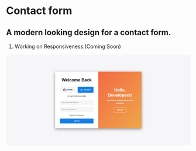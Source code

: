 # Contact form

## A modern looking design for a contact form.

1. Working on Responsiveness.(Coming Soon)

<img src="preview.png" alt="Preview">
